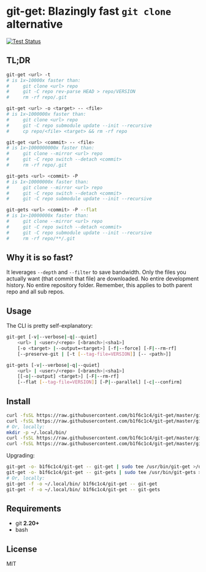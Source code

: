 # git-get: Blazingly fast `git clone` alternative

[![Test Status](https://travis-ci.com/b1f6c1c4/git-get.svg?branch=master)](https://travis-ci.com/b1f6c1c4/git-get)

## TL;DR

```bash
git-get <url> -t
# is 1x~10000x faster than:
#     git clone <url> repo
#     git -C repo rev-parse HEAD > repo/VERSION
#     rm -rf repo/.git

git-get <url> -o <target> -- <file>
# is 1x~1000000x faster than:
#     git clone <url> repo
#     git -C repo submodule update --init --recursive
#     cp repo/<file> <target> && rm -rf repo

git-get <url> <commit> -- <file>
# is 1x~1000000000x faster than:
#     git clone --mirror <url> repo
#     git -C repo switch --detach <commit>
#     rm -rf repo/.git

git-gets <url> <commit> -P
# is 1x~10000000x faster than:
#     git clone --mirror <url> repo
#     git -C repo switch --detach <commit>
#     git -C repo submodule update --init --recursive

git-gets <url> <commit> -P --flat
# is 1x~10000000x faster than:
#     git clone --mirror <url> repo
#     git -C repo switch --detach <commit>
#     git -C repo submodule update --init --recursive
#     rm -rf repo/**/.git
```

## Why it is so fast?

It leverages `--depth` and `--filter` to save bandwidth.
Only the files you actually want (that commit that file) are downloaded.
No entire development history.
No entire repository folder.
Remember, this applies to both parent repo and all sub repos.

## Usage

The CLI is pretty self-explanatory:

```bash
git-get [-v|--verbose|-q|--quiet]
    <url> | <user>/<repo> [<branch>|<sha1>]
    [-o <target> |--output=<target>] [-f|--force] [-F|--rm-rf]
    [--preserve-git | [-t [--tag-file=VERSION]] [-- <path>]]

git-gets [-v|--verbose|-q|--quiet]
    <url> | <user>/<repo> [<branch>|<sha1>]
    [[-o|--output] <target>] [-F|--rm-rf]
    [--flat [--tag-file=VERSION]] [-P|--parallel] [-c|--confirm]
```

## Install

```bash
curl -fsSL https://raw.githubusercontent.com/b1f6c1c4/git-get/master/git-get | sudo tee /usr/bin/git-get > /dev/null && sudo chmod 755 /usr/bin/git-get
curl -fsSL https://raw.githubusercontent.com/b1f6c1c4/git-get/master/git-gets | sudo tee /usr/bin/git-gets > /dev/null && sudo chmod 755 /usr/bin/git-gets
# Or, locally:
mkdir -p ~/.local/bin/
curl -fsSL https://raw.githubusercontent.com/b1f6c1c4/git-get/master/git-get | tee ~/.local/bin/git-get > /dev/null && sudo chmod 755 ~/.local/bin/git-get
curl -fsSL https://raw.githubusercontent.com/b1f6c1c4/git-get/master/git-gets | tee ~/.local/bin/git-gets > /dev/null && sudo chmod 755 ~/.local/bin/git-gets
```

Upgrading:
```bash
git-get -o- b1f6c1c4/git-get -- git-get | sudo tee /usr/bin/git-get >/dev/null
git-get -o- b1f6c1c4/git-get -- git-gets | sudo tee /usr/bin/git-gets >/dev/null
# Or, locally:
git-get -f -o ~/.local/bin/ b1f6c1c4/git-get -- git-get
git-get -f -o ~/.local/bin/ b1f6c1c4/git-get -- git-gets
```

## Requirements

* git **2.20+**
* bash

## License

MIT
